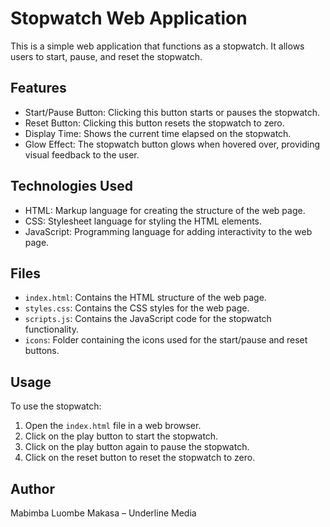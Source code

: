 # Stopwatch Web Application

This is a simple web application that functions as a stopwatch. It allows users to start, pause, and reset the stopwatch.

## Features

- Start/Pause Button: Clicking this button starts or pauses the stopwatch.
- Reset Button: Clicking this button resets the stopwatch to zero.
- Display Time: Shows the current time elapsed on the stopwatch.
- Glow Effect: The stopwatch button glows when hovered over, providing visual feedback to the user.

## Technologies Used

- HTML: Markup language for creating the structure of the web page.
- CSS: Stylesheet language for styling the HTML elements.
- JavaScript: Programming language for adding interactivity to the web page.

## Files

- `index.html`: Contains the HTML structure of the web page.
- `styles.css`: Contains the CSS styles for the web page.
- `scripts.js`: Contains the JavaScript code for the stopwatch functionality.
- `icons`: Folder containing the icons used for the start/pause and reset buttons.

## Usage

To use the stopwatch:

1. Open the `index.html` file in a web browser.
2. Click on the play button to start the stopwatch.
3. Click on the play button again to pause the stopwatch.
4. Click on the reset button to reset the stopwatch to zero.

## Author 

Mabimba Luombe Makasa – Underline Media


